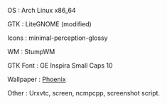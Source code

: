 OS
:  Arch Linux x86_64

GTK
:  LiteGNOME (modified)

Icons
:  minimal-perception-glossy

WM
:  StumpWM

GTK Font
:  GE Inspira Small Caps 10

Wallpaper
:  [Phoenix](http://www.zixpk.com/2008/03/phoenix.html)

Other
:  Urxvtc, screen, ncmpcpp, screenshot script.

